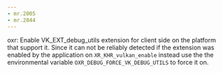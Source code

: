 ```yaml
---
- mr.2005
- mr.2044
---
```

oxr: Enable VK_EXT_debug_utils extension for client side on the platform that
support it. Since it can not be reliably detected if the extension was enabled
by the application on `XR_KHR_vulkan_enable` instead use the the environmental
variable `OXR_DEBUG_FORCE_VK_DEBUG_UTILS` to force it on.
